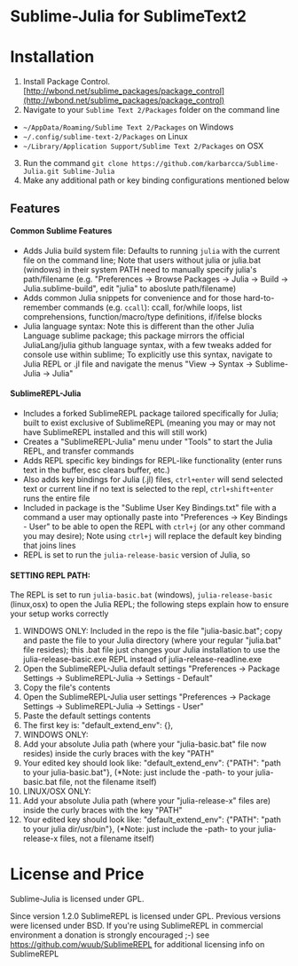 Sublime-Julia for SublimeText2
============================

Installation
============

1. Install Package Control. [http://wbond.net/sublime_packages/package_control](http://wbond.net/sublime_packages/package_control)
2. Navigate to your `Sublime Text 2/Packages` folder on the command line
  * `~/AppData/Roaming/Sublime Text 2/Packages` on Windows
  * `~/.config/sublime-text-2/Packages` on Linux
  * `~/Library/Application Support/Sublime Text 2/Packages` on OSX
3. Run the command `git clone https://github.com/karbarcca/Sublime-Julia.git Sublime-Julia`
4. Make any additional path or key binding configurations mentioned below

Features
--------

#### Common Sublime Features
 * Adds Julia build system file: Defaults to running `julia` with the current file on the command line; Note that users without julia or julia.bat (windows) in their system PATH need to manually specify julia's path/filename (e.g. "Preferences -> Browse Packages -> Julia -> Build -> Julia.sublime-build", edit "julia" to aboslute path/filename)
 * Adds common Julia snippets for convenience and for those hard-to-remember commands (e.g. `ccall`): ccall, for/while loops, list comprehensions, function/macro/type definitions, if/ifelse blocks
 * Julia language syntax: Note this is different than the other Julia Language sublime package; this package mirrors the official JuliaLang/julia github language syntax, with a few tweaks added for console use within sublime; To explicitly use this syntax, navigate to Julia REPL or .jl file and navigate the menus "View -> Syntax -> Sublime-Julia -> Julia"

#### SublimeREPL-Julia
 * Includes a forked SublimeREPL package tailored specifically for Julia; built to exist exclusive of SublimeREPL (meaning you may or may not have SublimeREPL installed and this will still work)
 * Creates a "SublimeREPL-Julia" menu under "Tools" to start the Julia REPL, and transfer commands
 * Adds REPL specific key bindings for REPL-like functionality (enter runs text in the buffer, esc clears buffer, etc.)
 * Also adds key bindings for Julia (.jl) files, `ctrl+enter` will send selected text or current line if no text is selected to the repl, `ctrl+shift+enter` runs the entire file
 * Included in package is the "Sublime User Key Bindings.txt" file with a command a user may optionally paste into "Preferences -> Key Bindings - User" to be able to open the REPL with `ctrl+j` (or any other command you may desire); Note using `ctrl+j` will replace the default key binding that joins lines
 * REPL is set to run the `julia-release-basic` version of Julia, so

#### SETTING REPL PATH: 
 The REPL is set to run `julia-basic.bat` (windows), `julia-release-basic` (linux,osx)  to open the Julia REPL; the following steps explain how to ensure your setup works correctly
 1. WINDOWS ONLY: Included in the repo is the file "julia-basic.bat"; copy and paste the file to your Julia directory (where your regular "julia.bat" file resides); this .bat file just changes your Julia installation to use the julia-release-basic.exe REPL instead of julia-release-readline.exe
 2. Open the SublimeREPL-Julia default settings "Preferences -> Package Settings -> SublimeREPL-Julia -> Settings - Default"
 3. Copy the file's contents
 4. Open the SublimeREPL-Julia user settings "Preferences -> Package Settings -> SublimeREPL-Julia -> Settings - User"
 5. Paste the default settings contents
 6. The first key is:  "default_extend_env": {},
 7. WINDOWS ONLY:
   1. Add your absolute Julia path (where your "julia-basic.bat" file now resides) inside the curly braces with the key "PATH"
   2. Your edited key should look like: "default_extend_env": {"PATH": "path to your julia-basic.bat"}, (*Note: just include the -path- to your julia-basic.bat file, not the filename itself)
 8. LINUX/OSX ONLY:
   1. Add your absolute Julia path (where your "julia-release-x" files are) inside the curly braces with the key "PATH"
   2. Your edited key should look like: "default_extend_env": {"PATH": "path to your julia dir/usr/bin"}, (*Note: just include the -path- to your julia-release-x files, not a filename itself)


License and Price
=================

Sublime-Julia is licensed under GPL.

Since version 1.2.0 SublimeREPL is licensed under GPL. Previous versions were licensed under BSD.
If you're using SublimeREPL in commercial environment a donation is strongly encouraged ;-)
see https://github.com/wuub/SublimeREPL for additional licensing info on SublimeREPL
